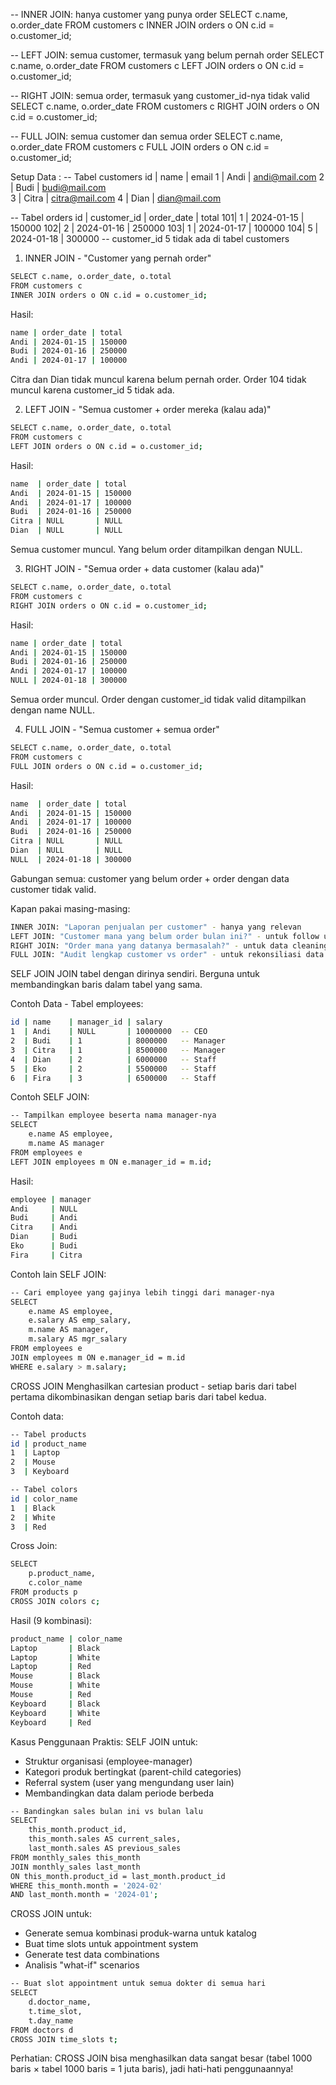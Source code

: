 -- INNER JOIN: hanya customer yang punya order
SELECT c.name, o.order_date
FROM customers c INNER JOIN orders o ON c.id = o.customer_id;

-- LEFT JOIN: semua customer, termasuk yang belum pernah order
SELECT c.name, o.order_date
FROM customers c LEFT JOIN orders o ON c.id = o.customer_id;

-- RIGHT JOIN: semua order, termasuk yang customer_id-nya tidak valid
SELECT c.name, o.order_date
FROM customers c RIGHT JOIN orders o ON c.id = o.customer_id;

-- FULL JOIN: semua customer dan semua order
SELECT c.name, o.order_date
FROM customers c FULL JOIN orders o ON c.id = o.customer_id;

Setup Data :
-- Tabel customers
id | name | email
1 | Andi | andi@mail.com
2 | Budi | budi@mail.com  
3 | Citra | citra@mail.com
4 | Dian | dian@mail.com

-- Tabel orders
id | customer_id | order_date | total
101| 1 | 2024-01-15 | 150000
102| 2 | 2024-01-16 | 250000
103| 1 | 2024-01-17 | 100000
104| 5 | 2024-01-18 | 300000 -- customer_id 5 tidak ada di tabel customers

1. INNER JOIN - "Customer yang pernah order"

```bash
SELECT c.name, o.order_date, o.total
FROM customers c
INNER JOIN orders o ON c.id = o.customer_id;
```

Hasil:

```bash
name | order_date | total
Andi | 2024-01-15 | 150000
Budi | 2024-01-16 | 250000
Andi | 2024-01-17 | 100000
```

Citra dan Dian tidak muncul karena belum pernah order. Order 104 tidak muncul karena customer_id 5 tidak ada.

2. LEFT JOIN - "Semua customer + order mereka (kalau ada)"

```bash
SELECT c.name, o.order_date, o.total
FROM customers c
LEFT JOIN orders o ON c.id = o.customer_id;
```

Hasil:

```bash
name  | order_date | total
Andi  | 2024-01-15 | 150000
Andi  | 2024-01-17 | 100000
Budi  | 2024-01-16 | 250000
Citra | NULL       | NULL
Dian  | NULL       | NULL
```

Semua customer muncul. Yang belum order ditampilkan dengan NULL.

3. RIGHT JOIN - "Semua order + data customer (kalau ada)"

```bash
SELECT c.name, o.order_date, o.total
FROM customers c
RIGHT JOIN orders o ON c.id = o.customer_id;
```

Hasil:

```bash
name | order_date | total
Andi | 2024-01-15 | 150000
Budi | 2024-01-16 | 250000
Andi | 2024-01-17 | 100000
NULL | 2024-01-18 | 300000
```

Semua order muncul. Order dengan customer_id tidak valid ditampilkan dengan name NULL.

4. FULL JOIN - "Semua customer + semua order"

```bash
SELECT c.name, o.order_date, o.total
FROM customers c
FULL JOIN orders o ON c.id = o.customer_id;
```

Hasil:

```bash
name  | order_date | total
Andi  | 2024-01-15 | 150000
Andi  | 2024-01-17 | 100000
Budi  | 2024-01-16 | 250000
Citra | NULL       | NULL
Dian  | NULL       | NULL
NULL  | 2024-01-18 | 300000
```

Gabungan semua: customer yang belum order + order dengan data customer tidak valid.

Kapan pakai masing-masing:

```bash
INNER JOIN: "Laporan penjualan per customer" - hanya yang relevan
LEFT JOIN: "Customer mana yang belum order bulan ini?" - untuk follow up marketing
RIGHT JOIN: "Order mana yang datanya bermasalah?" - untuk data cleaning
FULL JOIN: "Audit lengkap customer vs order" - untuk rekonsiliasi data
```

SELF JOIN
JOIN tabel dengan dirinya sendiri. Berguna untuk membandingkan baris dalam tabel yang sama.

Contoh Data - Tabel employees:

```bash
id | name    | manager_id | salary
1  | Andi    | NULL       | 10000000  -- CEO
2  | Budi    | 1          | 8000000   -- Manager
3  | Citra   | 1          | 8500000   -- Manager
4  | Dian    | 2          | 6000000   -- Staff
5  | Eko     | 2          | 5500000   -- Staff
6  | Fira    | 3          | 6500000   -- Staff
```

Contoh SELF JOIN:

```bash
-- Tampilkan employee beserta nama manager-nya
SELECT
    e.name AS employee,
    m.name AS manager
FROM employees e
LEFT JOIN employees m ON e.manager_id = m.id;
```

Hasil:

```bash
employee | manager
Andi     | NULL
Budi     | Andi
Citra    | Andi
Dian     | Budi
Eko      | Budi
Fira     | Citra
```

Contoh lain SELF JOIN:

```bash
-- Cari employee yang gajinya lebih tinggi dari manager-nya
SELECT
    e.name AS employee,
    e.salary AS emp_salary,
    m.name AS manager,
    m.salary AS mgr_salary
FROM employees e
JOIN employees m ON e.manager_id = m.id
WHERE e.salary > m.salary;
```

CROSS JOIN
Menghasilkan cartesian product - setiap baris dari tabel pertama dikombinasikan dengan setiap baris dari tabel kedua.

Contoh data:

```bash
-- Tabel products
id | product_name
1  | Laptop
2  | Mouse
3  | Keyboard

-- Tabel colors
id | color_name
1  | Black
2  | White
3  | Red
```

Cross Join:

```bash
SELECT
    p.product_name,
    c.color_name
FROM products p
CROSS JOIN colors c;
```

Hasil (9 kombinasi):

```bash
product_name | color_name
Laptop       | Black
Laptop       | White
Laptop       | Red
Mouse        | Black
Mouse        | White
Mouse        | Red
Keyboard     | Black
Keyboard     | White
Keyboard     | Red
```

Kasus Penggunaan Praktis:
SELF JOIN untuk:

- Struktur organisasi (employee-manager)
- Kategori produk bertingkat (parent-child categories)
- Referral system (user yang mengundang user lain)
- Membandingkan data dalam periode berbeda

```bash
-- Bandingkan sales bulan ini vs bulan lalu
SELECT
    this_month.product_id,
    this_month.sales AS current_sales,
    last_month.sales AS previous_sales
FROM monthly_sales this_month
JOIN monthly_sales last_month
ON this_month.product_id = last_month.product_id
WHERE this_month.month = '2024-02'
AND last_month.month = '2024-01';
```

CROSS JOIN untuk:

- Generate semua kombinasi produk-warna untuk katalog
- Buat time slots untuk appointment system
- Generate test data combinations
- Analisis "what-if" scenarios

```bash
-- Buat slot appointment untuk semua dokter di semua hari
SELECT
    d.doctor_name,
    t.time_slot,
    t.day_name
FROM doctors d
CROSS JOIN time_slots t;
```

Perhatian: CROSS JOIN bisa menghasilkan data sangat besar (tabel 1000 baris × tabel 1000 baris = 1 juta baris), jadi hati-hati penggunaannya!
